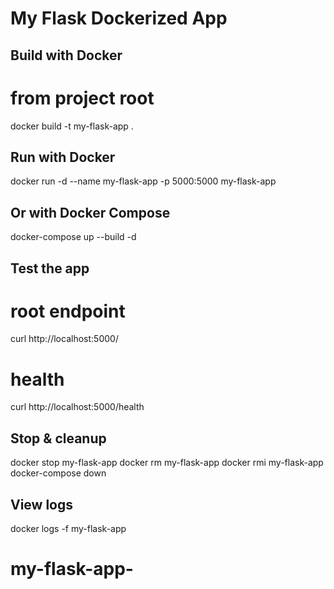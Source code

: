 # My Flask Dockerized App

## Build with Docker
# from project root
docker build -t my-flask-app .

## Run with Docker
docker run -d --name my-flask-app -p 5000:5000 my-flask-app

## Or with Docker Compose
docker-compose up --build -d

## Test the app
# root endpoint
curl http://localhost:5000/

# health
curl http://localhost:5000/health

## Stop & cleanup
docker stop my-flask-app
docker rm my-flask-app
docker rmi my-flask-app
docker-compose down

## View logs
docker logs -f my-flask-app

# my-flask-app-
